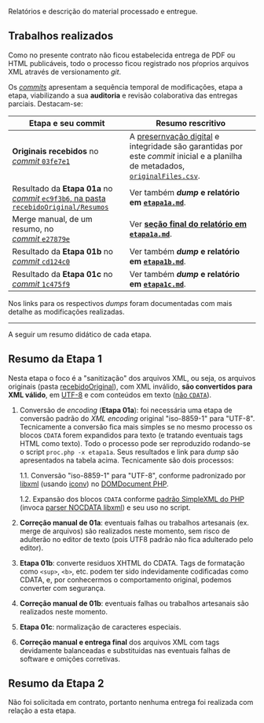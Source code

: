 Relatórios e descrição do material processado e entregue.

## Trabalhos realizados

Como no presente contrato não ficou estabelecida entrega de PDF ou HTML publicáveis, todo o processo ficou registrado nos pŕoprios arquivos XML através de versionamento *git*.

Os [*commits*](https://github.com/ppKrauss/SBPqO-2021/commits/main) apresentam a sequência temporal de modificações, etapa a etapa,
viabilizando a sua **auditoria** e revisão colaborativa das entregas parciais. Destacam-se:

Etapa e seu commit | Resumo rescritivo
-------------------|--------------
**Originais recebidos** no<br/>[*commit* `03fe7e1`](https://github.com/ppKrauss/SBPqO-2021/tree/03fe7e185aba97b25379aa65d3b0f919c074134e/recebidoOriginal) | A [presernvação digital](https://en.wikipedia.org/wiki/Digital_preservation) e integridade são garantidas por este *commit* inicial e a planilha de metadados, [`originalFiles.csv`](../recebidoOriginal/originalFiles.csv).
Resultado da **Etapa 01a** no<br/>[*commit* `ec9f3b6`, na pasta `recebidoOriginal/Resumos`](https://github.com/ppKrauss/SBPqO-2021/tree/ec9f3b6b65a516045f8c9921d581a7ac89f1b91b/recebidoOriginal/Resumos) | Ver também  **_dump_ e relatório em [`etapa1a.md`](etapa1a.md)**.
Merge manual, de um resumo, no<br/>[*commit* `e27879e`](https://github.com/ppKrauss/SBPqO-2021/commit/e27879eb94a8fe8bee0a4b606c0ed2cbad00399b) | Ver [**seção final do relatório em `etapa1a.md`**](etapa1a.md#revisão-manual-da-etapa01a).
Resultado da **Etapa 01b** no<br/>[*commit* `cd124c0`](https://github.com/ppKrauss/SBPqO-2021/tree/cd124c05b4eb9a3fe85880ba0bccdf226a10614c/recebidoOriginal/Resumos) |  Ver também **_dump_ e relatório em [`etapa1b.md`](etapa1b.md)**.
Resultado da **Etapa 01c** no<br/>[*commit* `1c475f9`](https://github.com/ppKrauss/SBPqO-2021/tree/1c475f99900ac9a20921929c7a4883c3eec43e0f/recebidoOriginal/Resumos)| Ver também **_dump_ e relatório em [`etapa1c.md`](etapa1c.md)**.

Nos links para os respectivos *dumps* foram documentadas com mais detalhe as modificações realizadas.

-----

A seguir um resumo didático de cada etapa.

## Resumo da Etapa 1

Nesta etapa o foco é a "sanitização" dos arquivos XML, ou seja, os arquivos originais (pasta [recebidoOriginal](../../recebidoOriginal)), com XML inválido, **são convertidos para XML válido**, em [UTF-8](https://en.wikipedia.org/wiki/UTF-8) e com conteúdos em texto ([não `CDATA`](https://en.wikipedia.org/wiki/CDATA#Criticism)).

1. Conversão de *encoding* (**Etapa 01a**): foi necessária uma etapa de conversão padrão do *XML encoding* original "iso-8859-1" para "UTF-8". Tecnicamente a conversão fica mais simples se no mesmo processo os blocos `CDATA` forem expandidos para texto (e tratando eventuais tags HTML como texto).  Todo o processo pode ser reproduzido rodando-se o script `proc.php -x etapa1a`. Seus resultados e link para  _dump_ são apresentados na tabela acima. Tecnicamente são dois processos:

    1.1. Conversão "iso-8859-1" para "UTF-8", conforme padronizado por [libxml](http://www.xmlsoft.org/html/libxml-encoding.html) (usando [iconv](https://www.gnu.org/software/libiconv/)) no [DOMDocument PHP](https://www.php.net/manual/en/book.dom.php).

    1.2. Expansão dos blocos `CDATA` conforme [padrão SimpleXML do PHP](https://www.php.net/manual/en/book.simplexml.php) (invoca [parser NOCDATA libxml](http://www.xmlsoft.org/html/libxml-parser.html)) e seu uso no script.

2. **Correção manual de 01a**: eventuais falhas ou trabalhos artesanais (ex. merge de arquivos) são realizados neste momento, sem risco de adulterão no editor de texto (pois UTF8 padrão não fica adulterado pelo editor).

2. **Etapa 01b**: converte residuos XHTML do CDATA. Tags de formatação como `<sup>`, `<b>`, etc. podem ter sido indevidamente codificadas como CDATA, e, por conhecermos o comportamento original, podemos converter com segurança.

2. **Correção manual de 01b**: eventuais falhas ou trabalhos artesanais são realizados neste momento.

3. **Etapa 01c**: normalização de caracteres especiais.

4. **Correção manual e entrega final** dos arquivos XML com tags devidamente balanceadas e substituidas nas eventuais falhas de software e omições corretivas.

## Resumo da Etapa 2

Não foi solicitada em contrato, portanto nenhuma entrega foi realizada com relação a esta etapa.
